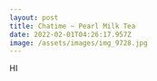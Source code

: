 ```yaml
---
layout: post
title: Chatime ~ Pearl Milk Tea
date: 2022-02-01T04:26:17.957Z
image: /assets/images/img_9728.jpg
---
```

HI